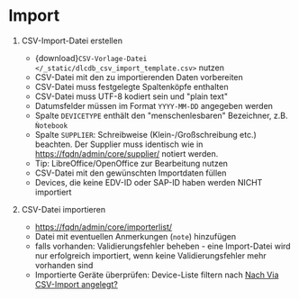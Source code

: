 # Import

1. CSV-Import-Datei erstellen

   - {download}`CSV-Vorlage-Datei </_static/dlcdb_csv_import_template.csv>` nutzen
   - CSV-Datei mit den zu importierenden Daten vorbereiten
   - CSV-Datei muss festgelegte Spaltenköpfe enthalten
   - CSV-Datei muss UTF-8 kodiert sein und "plain text"
   - Datumsfelder müssen im Format `YYYY-MM-DD` angegeben werden
   - Spalte `DEVICETYPE` enthält den "menschenlesbaren" Bezeichner, z.B. `Ǹotebook`
   - Spalte `SUPPLIER`: Schreibweise (Klein-/Großschreibung etc.) beachten. Der Supplier muss identisch wie in <https://fqdn/admin/core/supplier/> notiert werden.
   - Tip: LibreOffice/OpenOffice zur Bearbeitung nutzen
   - CSV-Datei mit den gewünschten Importdaten füllen
   - Devices, die keine EDV-ID oder SAP-ID haben werden NICHT importiert

2. CSV-Datei importieren

   - <https://fqdn/admin/core/importerlist/>
   - Datei mit eventuellen Anmerkungen (`note`) hinzufügen
   - falls vorhanden: Validierungsfehler beheben - eine Import-Datei wird nur erfolgreich importiert, wenn keine Validierungsfehler mehr vorhanden sind
   - Importierte Geräte überprüfen: Device-Liste filtern nach [Nach Via CSV-Import angelegt?](https://fqdn/admin/core/device/?is_imported__exact=1)
